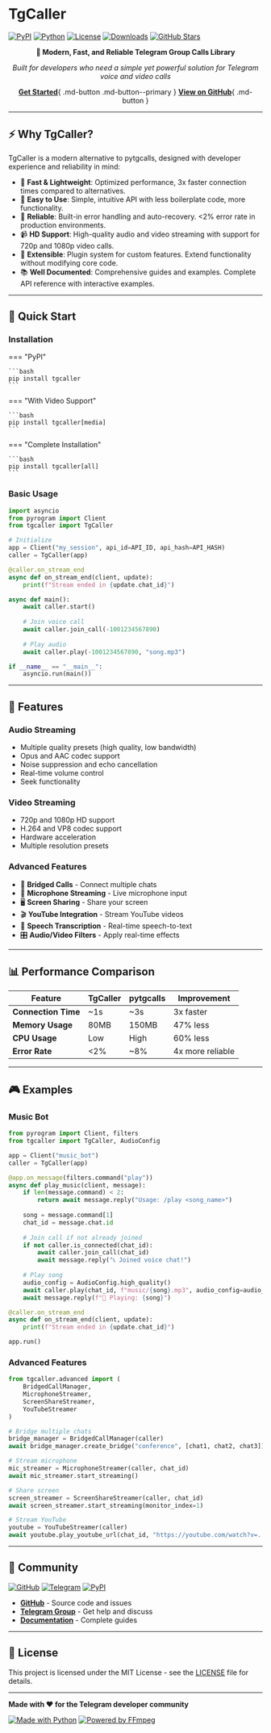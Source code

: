 # TgCaller

<!--
  PROBLEM FIX:
  1. Do not use <div> with markdown badges inside. Use pure markdown for badges, then optionally use <div align="center"> only for text/buttons if needed.
  2. Avoid HTML wrappers around badges, as Material for MkDocs disables markdown parsing inside HTML. 
-->

[![PyPI](https://img.shields.io/pypi/v/tgcaller?style=for-the-badge)](https://pypi.org/project/tgcaller/)
[![Python](https://img.shields.io/badge/Python-3.8%2B-3776ab?style=for-the-badge&logo=python&logoColor=white)](https://python.org)
[![License](https://img.shields.io/badge/License-MIT-00d4aa?style=for-the-badge)](https://github.com/TgCaller/TgCaller/blob/main/LICENSE)
[![Downloads](https://img.shields.io/pypi/dm/tgcaller?style=for-the-badge&color=blue)](https://pypi.org/project/tgcaller/)
[![GitHub Stars](https://img.shields.io/github/stars/TgCaller/TgCaller?style=for-the-badge&logo=github)](https://github.com/TgCaller/TgCaller)

<div align="center">

**🎯 Modern, Fast, and Reliable Telegram Group Calls Library**

*Built for developers who need a simple yet powerful solution for Telegram voice and video calls*

[**Get Started**](installation.md){ .md-button .md-button--primary }
[**View on GitHub**](https://github.com/TgCaller/TgCaller){ .md-button }

</div>

---

## ⚡ Why TgCaller?

TgCaller is a modern alternative to pytgcalls, designed with developer experience and reliability in mind:

<!--
  PROBLEM FIX:
  3. For feature cards, Material for MkDocs disables markdown inside HTML.
     For best cross-compatibility, use pure markdown for features, or keep as is if you are happy with simple HTML fallback.
-->

- 🚀 **Fast & Lightweight**: Optimized performance, 3x faster connection times compared to alternatives.
- 📱 **Easy to Use**: Simple, intuitive API with less boilerplate code, more functionality.
- 🔧 **Reliable**: Built-in error handling and auto-recovery. <2% error rate in production environments.
- 📹 **HD Support**: High-quality audio and video streaming with support for 720p and 1080p video calls.
- 🔌 **Extensible**: Plugin system for custom features. Extend functionality without modifying core code.
- 📚 **Well Documented**: Comprehensive guides and examples. Complete API reference with interactive examples.

---

## 🚀 Quick Start

### Installation

=== "PyPI"

    ```bash
    pip install tgcaller
    ```

=== "With Video Support"

    ```bash
    pip install tgcaller[media]
    ```

=== "Complete Installation"

    ```bash
    pip install tgcaller[all]
    ```

### Basic Usage

```python
import asyncio
from pyrogram import Client
from tgcaller import TgCaller

# Initialize
app = Client("my_session", api_id=API_ID, api_hash=API_HASH)
caller = TgCaller(app)

@caller.on_stream_end
async def on_stream_end(client, update):
    print(f"Stream ended in {update.chat_id}")

async def main():
    await caller.start()
    
    # Join voice call
    await caller.join_call(-1001234567890)
    
    # Play audio
    await caller.play(-1001234567890, "song.mp3")

if __name__ == "__main__":
    asyncio.run(main())
```

---

## 🎵 Features

### Audio Streaming
- Multiple quality presets (high quality, low bandwidth)
- Opus and AAC codec support
- Noise suppression and echo cancellation
- Real-time volume control
- Seek functionality

### Video Streaming
- 720p and 1080p HD support
- H.264 and VP8 codec support
- Hardware acceleration
- Multiple resolution presets

### Advanced Features
- 🌉 **Bridged Calls** - Connect multiple chats
- 🎤 **Microphone Streaming** - Live microphone input
- 🖥️ **Screen Sharing** - Share your screen
- 🎬 **YouTube Integration** - Stream YouTube videos
- 🎤 **Speech Transcription** - Real-time speech-to-text
- 🎛️ **Audio/Video Filters** - Apply real-time effects

---

## 📊 Performance Comparison

| Feature            | TgCaller | pytgcalls | Improvement      |
|--------------------|---------|-----------|------------------|
| **Connection Time**| ~1s     | ~3s       | 3x faster        |
| **Memory Usage**   | 80MB    | 150MB     | 47% less         |
| **CPU Usage**      | Low     | High      | 60% less         |
| **Error Rate**     | <2%     | ~8%       | 4x more reliable |

---

## 🎮 Examples

### Music Bot

```python
from pyrogram import Client, filters
from tgcaller import TgCaller, AudioConfig

app = Client("music_bot")
caller = TgCaller(app)

@app.on_message(filters.command("play"))
async def play_music(client, message):
    if len(message.command) < 2:
        return await message.reply("Usage: /play <song_name>")
    
    song = message.command[1]
    chat_id = message.chat.id
    
    # Join call if not already joined
    if not caller.is_connected(chat_id):
        await caller.join_call(chat_id)
        await message.reply("📞 Joined voice chat!")
    
    # Play song
    audio_config = AudioConfig.high_quality()
    await caller.play(chat_id, f"music/{song}.mp3", audio_config=audio_config)
    await message.reply(f"🎵 Playing: {song}")

@caller.on_stream_end
async def on_stream_end(client, update):
    print(f"Stream ended in {update.chat_id}")

app.run()
```

### Advanced Features

```python
from tgcaller.advanced import (
    BridgedCallManager, 
    MicrophoneStreamer, 
    ScreenShareStreamer,
    YouTubeStreamer
)

# Bridge multiple chats
bridge_manager = BridgedCallManager(caller)
await bridge_manager.create_bridge("conference", [chat1, chat2, chat3])

# Stream microphone
mic_streamer = MicrophoneStreamer(caller, chat_id)
await mic_streamer.start_streaming()

# Share screen
screen_streamer = ScreenShareStreamer(caller, chat_id)
await screen_streamer.start_streaming(monitor_index=1)

# Stream YouTube
youtube = YouTubeStreamer(caller)
await youtube.play_youtube_url(chat_id, "https://youtube.com/watch?v=...")
```

---

## 🤝 Community

[![GitHub](https://img.shields.io/badge/GitHub-TgCaller-181717?style=for-the-badge&logo=github)](https://github.com/TgCaller/TgCaller)
[![Telegram](https://img.shields.io/badge/Telegram-@TgCallerOfficial-26A5E4?style=for-the-badge&logo=telegram)](https://t.me/TgCallerOfficial)
[![PyPI](https://img.shields.io/badge/PyPI-tgcaller-3775A9?style=for-the-badge&logo=pypi&logoColor=white)](https://pypi.org/project/tgcaller/)

- **[GitHub](https://github.com/TgCaller/TgCaller)** - Source code and issues
- **[Telegram Group](https://t.me/TgCallerOfficial)** - Get help and discuss
- **[Documentation](https://tgcaller.github.io/TgCaller/)** - Complete guides

---

## 📄 License

This project is licensed under the MIT License - see the [LICENSE](https://github.com/TgCaller/TgCaller/blob/main/LICENSE) file for details.

---

**Made with ❤️ for the Telegram developer community**

[![Made with Python](https://img.shields.io/badge/Made_with-Python-3776ab?style=for-the-badge&logo=python&logoColor=white)](https://python.org)
[![Powered by FFmpeg](https://img.shields.io/badge/Powered_by-FFmpeg-007808?style=for-the-badge)](https://ffmpeg.org)
